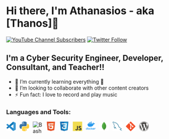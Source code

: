 # Hi there, I'm Athanasios - aka [Thanos]👋 

[![YouTube Channel Subscribers](https://img.shields.io/badge/athaser-github-blue)][youtube]
[![Twitter Follow](https://img.shields.io/badge/twitter-athaser-blue)][twitter]

## I'm a Cyber Security Engineer, Developer, Consultant, and Teacher!!

- 🌱 I’m currently learning everything 🤣
- 👯 I’m looking to collaborate with other content creators
- ⚡ Fun fact: I love to record and play music


### Languages and Tools:

[<img align="left" alt="Visual Studio Code" width="26px" src="https://github.com/athaser/athaser/blob/main/img/vscode-original.svg" style="padding-right:10px;" />][webradio]
[<img align="left" alt="PYTHON" width="26px" src="https://github.com/athaser/athaser/blob/main/img/python.png" style="padding-right:10px;" />][webradio]
[<img align="left" alt="Bash" width="26px" src="https://upload.wikimedia.org/wikipedia/commons/thumb/4/4b/Bash_Logo_Colored.svg/1200px-Bash_Logo_Colored.svg.png" style="padding-right:10px;" />][dockerhub]
[<img align="left" alt="HTML5" width="26px" src="https://github.com/athaser/athaser/blob/main/img/html5-original.svg" style="padding-right:10px;" />][webradio]
[<img align="left" alt="CSS3" width="26px" src="https://github.com/athaser/athaser/blob/main/img/css3-original.svg" style="padding-right:10px;" />][webradio]
[<img align="left" alt="JavaScript" width="26px" src="https://github.com/athaser/athaser/blob/main/img/javascript-original.svg" style="padding-right:10px;" />][webradio]
[<img align="left" alt="Docker" width="26px" src="https://raw.githubusercontent.com/athaser/athaser/main/img/vertical-logo-monochromatic.webp" style="padding-right:10px;" />][dockerhub]
[<img align="left" alt="MongoDB" width="26px" src="https://github.com/athaser/athaser/blob/main/img/mongodb-original.svg" style="padding-right:10px;" />][webradio]
[<img align="left" alt="MySQL" width="26px" src="https://github.com/athaser/athaser/blob/main/img/mysql-original.svg" style="padding-right:10px;" />][webradio]
[<img align="left" alt="Git" width="26px" src="https://github.com/athaser/athaser/blob/main/img/git-original.svg" style="padding-right:10px;" />][webradio]
[<img align="left" alt="Wordpress" width="26px" src="https://github.com/athaser/athaser/blob/main/img/wordpress.png" style="padding-right:10px;" />][webradio]



<br />
<br />

[website]: https://www.karmanirvami.com/
[webradio]: https://radio.karmanirvami.com/
[twitter]: https://twitter.com/thanos_ser
[youtube]: https://www.youtube.com/c/karmanirvami
[linkedin]: https://www.linkedin.com/in/athaser/
[dockerhub]:https://hub.docker.com/u/athaser
